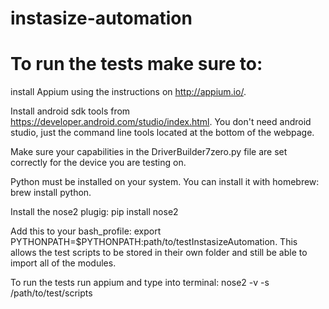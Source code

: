 # instasize-automation

# To run the tests make sure to:

install Appium using the instructions on http://appium.io/.  

Install android sdk tools from https://developer.android.com/studio/index.html. You don't need android studio, just the 
command line tools located at the bottom of the webpage.  

Make sure your capabilities in the DriverBuilder7zero.py file are set correctly for the device you are testing on.

Python must be installed on your system.  You can install it with homebrew: brew install python.

Install the nose2 plugig: pip install nose2

Add this to your bash_profile: export PYTHONPATH=$PYTHONPATH:path/to/testInstasizeAutomation.  This allows the test scripts to be stored in their own folder and still be able to import all of the modules.

To run the tests run appium and type into terminal: nose2 -v -s /path/to/test/scripts
